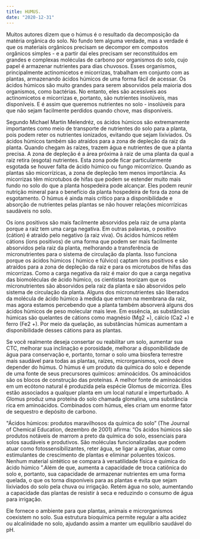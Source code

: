 ```yaml
---
title: HUMUS.
date: "2020-12-31"
---
```

Muitos autores dizem que o húmus é o resultado da decomposição da matéria orgânica do solo. No fundo tem alguma verdade, mas a verdade é que  os materiais orgânicos precisam se decompor em compostos orgânicos simples - e a partir daí eles precisam ser reconstituídos em grandes e complexas moléculas de carbono por organismos do solo, cujo papel é armazenar nutrientes para dias chuvosos. Esses organismos, principalmente actinomicetos e micorrizas, trabalham em conjunto com as plantas, armazenando ácidos húmicos de uma forma fácil de acessar. Os ácidos húmicos são muito grandes para serem absorvidos pela maioria dos organismos, como bactérias. No entanto, eles são acessíveis aos actinomicetos e micorrizas e, portanto, são nutrientes insolúveis, mas disponíveis. E é assim que queremos nutrientes no solo - insolúveis para que não sejam facilmente perdidos quando chove, mas disponíveis.

Segundo Michael Martin Melendréz, os ácidos húmicos são extremamente importantes como meio de transporte de nutrientes do solo para a planta, pois podem reter os nutrientes ionizados, evitando que sejam lixiviados. Os ácidos húmicos também são atraídos para a zona de depleção da raiz da planta. Quando chegam às raízes, trazem água e nutrientes de que a planta precisa. A zona de depleção é a área próxima à raiz de uma planta da qual a raiz retira (esgota) nutrientes. Esta zona pode ficar particularmente esgotada se houver falta de ácido húmico ou fungo micorrízico. Quando as plantas são micorrízicas, a zona de depleção tem menos importância. As micorrizas têm microtubos de hifas que podem se estender muito mais fundo no solo do que a planta hospedeira pode alcançar. Eles podem reunir nutrição mineral para o benefício da planta hospedeira de fora da zona de esgotamento. O húmus é ainda mais crítico para a disponibilidade e absorção de nutrientes pelas plantas se não houver relações micorrízicas saudáveis ​​no solo.

Os íons positivos são mais facilmente absorvidos pela raiz de uma planta porque a raiz tem uma carga negativa. Em outras palavras, o positivo (cátion) é atraído pelo negativo (a raiz viva). Os ácidos húmicos retêm cátions (íons positivos) de uma forma que podem ser mais facilmente absorvidos pela raiz da planta, melhorando a transferência de micronutrientes para o sistema de circulação da planta. Isso funciona porque os ácidos húmicos ( húmico e fúlvico) captam íons positivos e são atraídos para a zona de depleção da raiz e para os microtubos de hifas das micorrizas.
Como a carga negativa da raiz é maior do que a carga negativa das biomoléculas de ácido húmico, os cientistas teorizam que os micronutrientes são absorvidos pela raiz da planta e são absorvidos pelo sistema de circulação da planta. Alguns dos micronutrientes são liberados da molécula de ácido húmico à medida que entram na membrana da raiz, mas agora estamos percebendo que a planta também absorverá alguns dos ácidos húmicos de peso molecular mais leve. Em essência, as substâncias húmicas são quelantes de cátions como magnésio (Mg2 +), cálcio (Ca2 +) e ferro (Fe2 +). Por meio da quelação, as substâncias húmicas aumentam a disponibilidade desses cátions para as plantas.

Se você realmente deseja consertar ou reabilitar um solo, aumentar sua CTC, melhorar sua inclinação e porosidade, melhorar a disponibilidade de água para conservação e, portanto, tornar o solo uma biosfera terrestre mais saudável para todas as plantas, raízes, microrganismos, você deve depender do húmus. O húmus é um produto da química do solo e depende de uma fonte de seus precursores químicos: aminoácidos.
Os aminoácidos são os blocos de construção das proteínas. A melhor fonte de aminoácidos em um ecótono natural é produzida pela espécie Glomus de micorriza. Eles estão associados a qualquer planta em um local natural e imperturbado. A Glomus produz uma proteína do solo chamada glomalina, uma substância rica em aminoácidos. Combinados com húmus, eles criam um enorme fator de sequestro e depósito de carbono.
 
"Ácidos húmicos: produtos maravilhosos da química do solo” (The Journal of Chemical Education, dezembro de 2001) afirma: “Os ácidos húmicos são produtos notáveis ​​de marrom a preto da química do solo, essenciais para solos saudáveis ​​e produtivos. São moléculas funcionalizadas que podem atuar como fotossensibilizantes, reter água, se ligar a argilas, atuar como estimulantes de crescimento de plantas e eliminar poluentes tóxicos. Nenhum material sintético se compara à versatilidade física e química do ácido húmico ”.Além de que, aumenta a capacidade de troca catiônica do solo e, portanto, sua capacidade de armazenar nutrientes em uma forma quelada, o que os torna disponíveis para as plantas e evita que sejam lixiviados do solo pela chuva ou irrigação. Retém água no solo, aumentando a capacidade das plantas de resistir à seca e reduzindo o consumo de água para irrigação.                                                                                       
 
Ele fornece o ambiente para que plantas, animais e microrganismos coexistem no solo.                     Sua estrutura bioquímica permite regular a alta acidez ou alcalinidade no solo, ajudando assim a manter um equilíbrio saudável do pH.


        